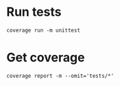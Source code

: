 # Run tests

```
coverage run -m unittest
```

# Get coverage

```
coverage report -m --omit='tests/*'
```
